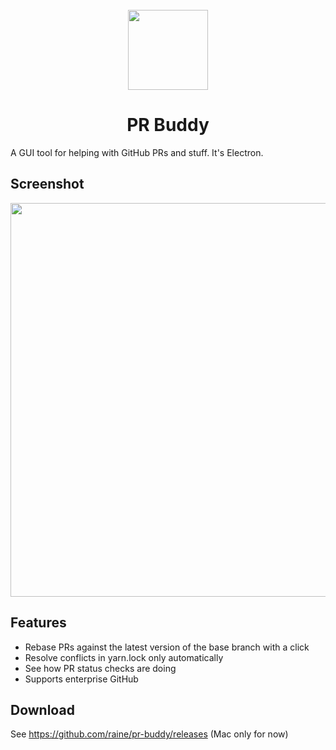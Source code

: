 <br/>
<div align="center">
  <img width="128" src="https://user-images.githubusercontent.com/11027/140822321-73ebd25b-d276-4acb-9165-42fca58e4cd6.png">
  
  # PR Buddy
</div>

A GUI tool for helping with GitHub PRs and stuff. It's Electron.

## Screenshot

<img width="630" src="https://user-images.githubusercontent.com/11027/142073854-2b4bb527-4016-4212-a29f-2feb3e37584d.png">

## Features

- Rebase PRs against the latest version of the base branch with a click
- Resolve conflicts in yarn.lock only automatically
- See how PR status checks are doing
- Supports enterprise GitHub

## Download

See https://github.com/raine/pr-buddy/releases (Mac only for now)
